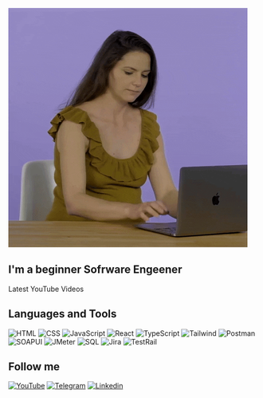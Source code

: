 [![Header](https://github.com/IdrisVeli1987/IdrisVeli1987/blob/main/assets/header.gif)](https://www.youtube.com/@idrisveliev)

## I'm a beginner Sofrware Engeener

Latest YouTube Videos

## Languages and Tools
![HTML](https://img.shields.io/badge/HTML-<COLOR>?style=for-the-badge&logo=html)
![CSS](https://img.shields.io/badge/CSS-<COLOR>?style=for-the-badge&logo=CSS)
![JavaScript](https://img.shields.io/badge/JavaScript-<COLOR>?style=for-the-badge&logo=JavaScript)
![React](https://img.shields.io/badge/React-<COLOR>?style=for-the-badge&logo=React)
![TypeScript](https://img.shields.io/badge/TypeScript-<COLOR>?style=for-the-badge&logo=TypeScript)
![Tailwind](https://img.shields.io/badge/Tailwind-<COLOR>?style=for-the-badge&logo=Tailwind)
![Postman](https://img.shields.io/badge/Postman-<COLOR>?style=for-the-badge&logo=Postman)
![SOAPUI](https://img.shields.io/badge/SOAPUI-<COLOR>?style=for-the-badge&logo=SOAPUI)
![JMeter](https://img.shields.io/badge/JMeter-<COLOR>?style=for-the-badge&logo=JMeter)
![SQL](https://img.shields.io/badge/sql-<COLOR>?style=for-the-badge&logo=sql)
![Jira](https://img.shields.io/badge/Jira-<COLOR>?style=for-the-badge&logo=Jira)
![TestRail](https://img.shields.io/badge/TestRail-<COLOR>?style=for-the-badge&logo=TestRail)

## Follow me
[![YouTube](https://img.shields.io/badge/YouTube-<COLOR>?style=for-the-badge&logo=YouTube)](https://www.youtube.com/@idrisveliev)
[![Telegram](https://img.shields.io/badge/Telegram-<COLOR>?style=for-the-badge&logo=Telegram)](https://t.me/Next8585)
[![Linkedin](https://img.shields.io/badge/Linkedin-<COLOR>?style=for-the-badge&logo=Linkedin)](https://www.linkedin.com/in/idris-veliyev/)

